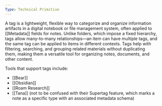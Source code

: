 ```yaml
---
Type: Technical Primitive
---
```

A tag is a lightweight, flexible way to categorize and organize information artifacts in a digital notebook or file management system, often applied to [[Metadata]] fields for notes. Unlike folders, which impose a fixed hierarchy, tags allow many-to-many relationships—an item can have multiple tags, and the same tag can be applied to items in different contexts. Tags help with filtering, searching, and grouping related materials without duplicating them, making them a versatile tool for organizing notes, documents, and other content. 

Tools that support tags include:
- [[Bear]]
- [[Obsidian]]
- [[Roam Research]]
- [[Tana]] (not to be confused with their Supertag feature, which marks a note as a specific type with an associated metadata schema)


